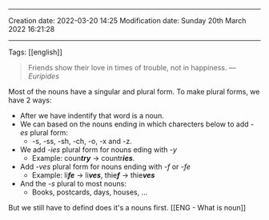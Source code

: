 
----
Creation date: 2022-03-20 14:25
Modification date: Sunday 20th March 2022 16:21:28

----

Tags: [[english]]

> Friends show their love in times of trouble, not in happiness.
> — <cite>Euripides</cite>

Most of the nouns have a singular and plural form. To make plural forms, we have 2 ways:
* After we have indentify that word is a noun.
* We can based on the nouns ending in which charecters below to add *-es* plural form:
	* -s, -ss, -sh, -ch, -o, -x and -z.
* We add *-ies* plural form for nouns eding with *-y*
	* Example: coun***try*** -> countr***ies***.
* Add *-ves* plural form for nouns ending with *-f* or *-fe*
	* Example: li***fe*** -> li***ves***, thie***f*** -> thie***ves***
* And the *-s* plural to most nouns:
	* Books, postcards, days, houses, ...

But we still have to defind does it's a nouns first. [[ENG - What is noun]]

